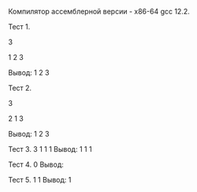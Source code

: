 Компилятор ассемблерной версии - x86-64 gcc 12.2.

Тест 1.

3

1 2 3

Вывод: 
1 2 3

Тест 2.

3

2 1 3

Вывод:
1 2 3

Тест 3.
3
1 1 1
Вывод:
1 1 1

Тест 4.
0
Вывод:

Тест 5.
1
1
Вывод:
1
